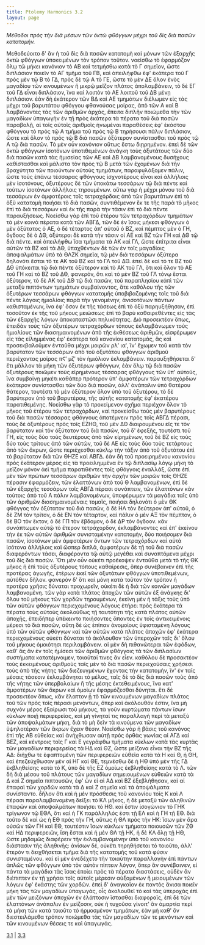 ```yaml
---
title: Ptolemy Harmonics 3.2
layout: page
---
```




*Μέθοδοι πρὸς τὴν διὰ μέσων τῶν ὀκτὼ φθόγγων μέχρι τοῦ δὶς διὰ πασῶν κατατομήν.*

Μεθοδεύοιτο δ' ἂν ἡ τοῦ δὶς διὰ πασῶν κατατομὴ καὶ μόνων τῶν ἐξαρχῆς ὀκτὼ φθόγγων ὑποκειμένων τὸν τρόπον τοῦτον. νοείσθω τὸ ἐφαρμόζον ὅλῳ τῶ μήκει κανόνιον τὸ ΑΒ καὶ τετμήσθω κατὰ τὸ Γ σημεῖον, ὥστε διπλάσιον ποιεῖν τὸ ΑΓ τμῆμα τοῦ ΓΒ, καὶ ἀπειλήφθω ἐφ' ἑκάτερα τοῦ Γ πρὸς μὲν τῷ Β τὸ ΓΔ, πρὸς δὲ τῷ Α τὸ ΓΕ, ὥστε τὸ μὲν ΔΕ ὅλον ἑνὸς μαγαδίου τῶν κινουμένων ἢ μικρῷ μεῖζον πλάτος ἀπολαμβάνειν, τὸ δὲ ΕΓ τοῦ ΓΔ εἶναι διπλάσιον, ἵνα καὶ λοιπὸν τὸ ΑΕ λοιποῦ τοῦ ΔΒ μένῃ διπλάσιον. ἐὰν δὴ ἑκάτερον τῶν ΒΔ καὶ ΑΕ τμημάτων διέλωμεν εἰς τὰς μέχρι τοῦ βαρυτάτου φθόγγου φθανούσας μοίρας, ἀπὸ τῶν Α καὶ Β λαμβάνοντες τὰς τῶν ἀριθμῶν ἀρχάς, ἔπειτα διπλῆν ποιώμεθα τὴν τῶν μαγαδίων ὑπαγωγὴν ἐν τῇ πρὸς ἑκάτερα τὰ πέρατα τοῦ διὰ πασῶν παραβολῇ, αἱ τοῖς αὐτοῖς ἀριθμοῖς ἡνωμέναι παραθέσεις ἐφ' ἑκάστου φθόγγου τὸ πρὸς τῷ Α τμῆμα τοῦ πρὸς τῷ Β τηρήσουσι πάλιν διπλάσιον, ὥστε καὶ ὅλον τὸ πρὸς τῷ Β διὰ πασῶν ὀξύτερον συνίστασθαι τοῦ πρὸς τῷ Α τῷ διὰ πασῶν. Τὸ μὲν οὖν κανόνιον οὕτως ἔστω διῃρημένον. ἐπεὶ δὲ τῶν ὀκτὼ φθόγγων ἰσοτόνων ὑποτιθεμένων ἀνάγκη τοὺς ὀξυτάτους τῶν δύο διὰ πασῶν κατὰ τὰς ἡμισείας τῶν ΑΕ καὶ ΔΒ λαμβανομένους δυσήχους καθίστασθαι καὶ μάλιστα τὸν πρὸς τῷ Β μετὰ τῶν ἐχομένων διὰ τὴν βραχύτητα τῶν ποιούντων αὐτοὺς τμημάτων, παραφυλάξομεν πάλιν, ὥστε τοὺς ἐπάνω τέσσαρας φθόγγους ἰσχνοτέρους εἶναι καὶ ἀλλήλοις μὲν ἰσοτόνους, ὀξυτέρους δὲ τῶν ὑποκάτω τεσσάρων τῷ διὰ πέντε καὶ τούτων ἰσοτόνων ἀλλήλοις τηρουμένων. οὕτω γὰρ ἡ μέχρι μόνου τοῦ διὰ τεσσάρων ἐν ἀμφοτέροις τοῖς τετραχόρδοις ἀπὸ τῶν βαρυτάτων ἐπὶ τὸ ὀξὺ κατατομὴ ποιήσει τὸ διὰ πασῶν, συντιθέμενον ἔκ τε τῆς παρὰ τὸ μῆκος ἐπὶ τὸ διὰ τεσσάρων καὶ ἐκ τῆς παρὰ τὴν τάσιν ἐπὶ τὸ διὰ πέντε παραυξήσεως. Νοείσθω γὰρ ἐπὶ τοῦ ἑτέρου τῶν τετραχόρδων τμημάτων τὰ μὲν κοινὰ πέρατα κατὰ τῶν ΑΒΓΔ, τῶν δὲ ἐν ἴσοις μήκεσι φθόγγων ὁ μὲν ὀξύτατος ὁ ΑΕ, ὁ δὲ τέταρτος ἀπ' αὐτοῦ ὁ ΒΖ, καὶ πέμπτος μὲν ὁ ΓΗ, ὄγδοος δὲ ὁ ΔΘ, ὀξύτεροι δὲ κατὰ τὴν τάσιν οἱ ΑΕ καὶ ΒΖ τῶν ΓΗ καὶ ΔΘ τῷ διὰ πέντε. καὶ ἀπειλήφθω ἴσα τμήματα τὰ ΑΚ καὶ ΓΛ, ὥστε ἐπίτριτα εἶναι αὐτῶν τὰ ΒΖ καὶ τὰ ΔΘ, ὑπαχθέντων δὲ τῶν ἐν τοῖς μαγαδίοις ἀποψαλμάτων ὑπὸ τὰ ΘΛΖΚ σημεῖα, τῷ μὲν διὰ τεσσάρων ὀξύτερα δηλονότι ἔσται τό τε ΑΚ τοῦ ΒΖ καὶ τὸ ΓΛ τοῦ ΔΘ. ἐπεὶ δὲ καὶ τό τε ΒΖ τοῦ ΔΘ ὑπόκειται τῷ διὰ πέντε ὀξύτερον καὶ τὸ ΑΚ τοῦ ΓΛ, ὅτι καὶ ὅλον τὸ ΑΕ τοῦ ΓΗ καὶ τὸ ΒΖ τοῦ ΔΘ, φανερόν, ὅτι καὶ τὸ μὲν ΒΖ τοῦ ΓΛ τόνῳ ἔσται ὀξύτερον, τὸ δὲ ΑΚ τοῦ ΔΘ τῷ διὰ πασῶν, τοῦ παραπλησίου κἀπὶ τῶν μεταξὺ πιπτόντων τμημάτων συμβαίνοντος, ἅτε καθόλου τῆς τῶν ὀξυτέρων τεσσάρων φθόγγων κατατομῆς ὑποβιβαζομένης τοῖς τοῦ διὰ πέντε λόγοις ἡμιολίοις παρὰ τὴν γενομένην, ἀνισοτόνων πάντων καθισταμένων, ἵνα ἐφ' ὅσον ἐκ τῆς τάσεως ἐπὶ τὸ ὀξὺ παρηυξήθησαν, ἐπὶ τοσοῦτον ἐκ τῆς τοῦ μήκους μειώσεως ἐπὶ τὸ βαρὺ καθαιρεθέντες εἰς τὰς τῶν ἐξαρχῆς λόγων ἀποκαταστῶσι πηλικότητας. Διὸ προσεκτέον ὅπως, ἐπειδὰν τοὺς τῶν ὀξυτέρων τετραχόρδων τόπους ἐκλαμβάνωμεν τοὺς ἡμιολίους τῶν διασημαινομένων ἀπὸ τῆς ἐκθέσεως ἀριθμῶν, εἰσφέρωμεν εἰς τὰς εἰλημμένας ἐφ' ἑκάτερα τοῦ κανονίου κατατομάς, ἃς καὶ προσεκβαλοῦμεν ἐνταῦθα μέχρι μοιρῶν ρλʹ ιαʹ, ἵν' ἔχωμεν τοῦ κατὰ τὸν βαρύτατον τῶν τεσσάρων ἀπὸ τοῦ ὀξυτάτου φθόγγων ἀριθμοῦ περιέχοντας μοίρας πϚʹ μζʹ τὸν ἡμιόλιον ἐκλαμβάνειν. παραυξηθήσεται δ' ἔτι μᾶλλον τὰ μήκη τῶν ὀξυτέρων φθόγγων, ἐὰν ὅλῳ τῷ διὰ πασῶν ὀξυτέρους ποιῶμεν τοὺς εἰρημένους τέσσαρας φθόγγους τῶν ὑπ' αὐτούς, ἵνα συμβαίνῃ μηκέτι καθάπερ πρότερον ὑπ' ἀμφοτέρων τῶν τετραχόρδων ἑκάτερον συνίστασθαι τῶν δύο διὰ πασῶν, ἀλλ' ἀνάπαλιν ὑπὸ θατέρου θάτερον, τουτέστι τὸ μὲν ὀξύτερον ὅλον ὑπὸ τοῦ ὀξυτέρου, τὸ δὲ βαρύτερον ὑπὸ τοῦ βαρυτέρου, τῆς αὐτῆς κατατομῆς ἐφ' ἑκατέρου παρατιθεμένης. Νοείσθω γὰρ τὸ προκείμενον σχῆμα περιέχον ὅλον τὸ μῆκος τοῦ ἑτέρου τῶν τετραχόρδων, καὶ προκείσθω τοὺς μὲν βαρυτέρους τοῦ διὰ πασῶν τέσσαρας φθόγγους ἀποτέμνειν πρὸς τοῖς ΑΒΓΔ πέρασι, τοὺς δὲ ὀξυτέρους πρὸς τοῖς ΕΖΗΘ, τοῦ μὲν ΔΘ διαιρουμένου εἴς τε τὸν βαρύτατον καὶ τὸν ὀξύτατον τοῦ διὰ πασῶν, τοῦ δ' ἐφεξῆς, τουτέστι τοῦ ΓΗ, εἰς τοὺς δύο τοὺς δευτέρους ἀπὸ τῶν εἰρημένων, τοῦ δὲ ΒΖ εἰς τοὺς δύο τοὺς τρίτους ἀπὸ τῶν αὐτῶν, τοῦ δὲ ΑΕ εἰς τοὺς δύο τοὺς τετάρτους ἀπὸ τῶν ἄκρων, ὥστε περιέχεσθαι κύκλῳ τὴν τάξιν ἀπὸ τοῦ ὀξυτάτου ἐπὶ τὸ βαρύτατον διὰ τῶν ΘΗΖΕ καὶ ΑΒΓΔ. ἐὰν δὴ τοῦ προειρημένου κανονίου πρὸς ἑκάτερον μέρος εἰς τὰ προειλημμένα ἐν τῷ διπλασίῳ λόγῳ μήκη τὸ μεῖζον μόνον ἀεὶ τμῆμα παρατιθέντες τοῖς φθόγγοις ἐναλλάξ, ὥστε ἐπὶ μὲν τῶν πρώτων τεσσάρων ἀριθμῶν τὴν ἀρχὴν τῶν μοιρῶν τοῖς ΘΗΖΕ πέρασιν ἐφαρμόζειν, τῶν ἐλαττόνων ἀπὸ τοῦ Θ λαμβανομένων, ἐπὶ δὲ τῶν ἐξαρχῆς τεσσάρων τοῖς ΑΒΓΔ πέρασι συνάπτειν, τῶν ἐλαττόνων κἀν τούτοις ἀπὸ τοῦ Α πάλιν λαμβανομένων, ὑποφέρωμεν τὰ μαγάδια ταῖς ὑπὸ τῶν ἀριθμῶν διασημαινομέναις τομαῖς, ποιήσει δηλονότι ὁ μὲν ΘΚ φθόγγος τὸν ὀξύτατον τοῦ διὰ πασῶν, ὁ δὲ ΗΛ τὸν δεύτερον ἀπ' αὐτοῦ, ὁ δὲ ΖΜ τὸν τρίτον, ὁ δὲ ΕΝ τὸν τέταρτον, καὶ πάλιν ὁ μὲν ΑΞ τὸν πέμπτον, ὁ δὲ ΒΟ τὸν ἕκτον, ὁ δὲ ΓΠ τὸν ἕβδομον, ὁ δὲ ΔΡ τὸν ὄγδοον. κἂν συνάπτωμεν αὐτῷ τὸ ἕτερον τετράχορδον, ἐκλαμβάνοντες καὶ ἐπ' ἐκείνου τὴν ἐκ τῶν αὐτῶν ἀριθμῶν συνισταμένην κατατομήν, δύο ποιήσομεν διὰ πασῶν, ἰσοτόνων μὲν ἀμφοτέρων ὄντων τῶν τετραχόρδων καὶ αὐτὰ ἰσότονα ἀλλήλοις καὶ ὥσπερ διπλᾶ, ἀμφοτέρων δὲ τῇ τοῦ διὰ πασῶν διαφερόντων τάσει, διαφέροντα τῷ αὐτῷ μεγέθει καὶ συναπτόμενα μέχρι τοῦ δὶς διὰ πασῶν. Ὅτι μὲν οὖν οὐκέτι προέκοψεν ἐνταῦθα μετὰ τὸ τῆς ΘΚ μῆκος ἡ ἐπὶ τοὺς ὀξυτέρους τόπους καθαίρεσις, ὅπερ συνέβαινεν ἐπὶ τῆς προτέρας ἀγωγῆς, ἑτέρων ἐκεῖ τῶν ὀξυτάτων φθόγγων ὑποτιθεμένων, αὐτόθεν δῆλον. φανερὸν δ' ὅτι καὶ μόνη κατὰ τοῦτον τὸν τρόπον ἡ προτέρα χρῆσις δύναται προχωρεῖν, οὐκέτι δὲ ἡ διὰ τῶν κοινῶν μαγάδων λαμβανομένη. τῶν γὰρ κατὰ πλάτος ἀποχῶν τῶν αὐτῶν ἐξ ἀνάγκης δι' ὅλου τοῦ μήκους τῶν χορδῶν τηρουμένων, ἐκείνη μὲν ἡ τάξις τοὺς ὑπὸ τῶν αὐτῶν φθόγγων περιεχομένους λόγους ἐτήρει πρὸς ἑκάτερα τὰ πέρατα τοὺς αὐτοὺς ἀκολούθως τῇ ταυτότητι τῆς κατὰ πλάτος αὐτῶν ἀποχῆς, ἐπειδήπερ ὑπέκειντο ποιήσοντες ἅπαντες ἐν τοῖς ἀντικειμένοις μέρεσι τὸ διὰ πασῶν, αὕτη δὲ ὡς ἐπίπαν ἀνομοίους ὑφισταμένη λόγους ὑπὸ τῶν αὐτῶν φθόγγων καὶ τῶν αὐτῶν κατὰ πλάτος ἀποχῶν ἐφ' ἑκάτερα περιεχομένους οὐκέτι δύναται τὸ ἀκόλουθον τῶν ὑπεροχῶν ταῖς δι' ὅλου τοῦ μήκους ὁμοιότησι περιλαμβάνειν. αἱ μὲν δὴ πιθανώτεραι τῶν ἐφόδων, καθ' ἃς ἂν ἐν τοῖς ἡμίσεσι τῶν ἀριθμῶν φθόγγοις τὰ τῶν διπλασίων συστήματα κατατέμνοιμεν, τοιαῦταί τινες ἂν εἶεν. καθόλου δὲ προσακτέον τοὺς ἐκκειμένους ἀριθμοὺς ταῖς μὲν τὸ διὰ πασῶν περιεχούσαις χρήσεσι τοὺς ἀπὸ τῆς νήτης τῶν διεζευγμένων ἔχοντας τὴν κατατομήν, ἵν' ἐν ταῖς μέσαις τάσεσιν ἐκλαμβάνηται τὸ μέλος, ταῖς δὲ τὸ δὶς διὰ πασῶν τοὺς ἀπὸ τῆς νήτης τῶν ὑπερβολαίων ἢ τῆς μέσης ἐκτεθειμένους, ἵνα κατ' ἀμφοτέρων τῶν ἄκρων καὶ ὁμοίων ἐφαρμόζεσθαι δύνηται. ἔτι δὲ προσεκτέον ὅπως, κἂν ἔλαττον ᾖ τὸ τῶν κινουμένων μαγαδίων πλάτος τοῦ τῶν πρὸς τοῖς πέρασι μενόντων, ὅπερ καὶ ἀκόλουθόν ἐστιν, ἵνα μὴ συχνὸν μέρος ἐξαίρωσι τοῦ μήκους, τὰ γοῦν κυρτώματα πάντων ἴσων κύκλων ποιῇ περιφερείας, καὶ μὴ γίνηταί τις παραλλαγὴ περὶ τὰ μεταξὺ τῶν ἀποψαλμάτων μήκη, διὰ τὸ μὴ δεῖν τὰ κινούμενα τῶν μαγαδίων ὑψηλοτέραν τῶν ἄκρων ἔχειν θέσιν. Νοείσθω γὰρ ἡ βάσις τοῦ κανόνος ἐπὶ τῆς ΑΒ εὐθείας καὶ ἀνήχθωσαν αὐτῇ πρὸς ὀρθὰς γωνίας αἱ ΑΓΔ καὶ ΒΕΖ, καὶ κέντροις τοῖς Γ καὶ Ε γεγράφθω τμήματα κύκλων κατὰ τὰς κυρτὰς τῶν μαγαδίων περιφερείας τὰ ΗΔ καὶ ΘΖ, ὥστε μείζονα εἶναι τὴν ΒΖ τῆς ΑΔ: διήχθω τε ἐφαπτομένη τῶν περιφερειῶν εὐθεῖα κατὰ τὰ Η καὶ Θ, ἡ ΘΗ, καὶ ἐπεζεύχθωσαν μὲν αἱ ΗΓ καὶ ΘΕ, τεμνέσθω δὲ ἡ ΗΘ ὑπὸ μὲν τῆς ΓΔ ἐκβληθείσης κατὰ τὸ Κ, ὑπὸ δὲ τῆς ΕΖ ὁμοίως ἐκβληθείσης κατὰ τὸ Λ. τῶν δὴ διὰ μέσου τοῦ πλάτους τῶν μαγαδίων σημειουμένων εὐθειῶν κατὰ τὰ Δ καὶ Ζ σημεῖα πιπτουσῶν, ἐφ' ὧν εἰ αἱ ΑΔ καὶ ΒΖ ἐξεβλήθησαν, καὶ αἱ ἐπαφαὶ τῶν χορδῶν κατὰ τὰ Δ καὶ Ζ σημεῖα καὶ τὰ ἀποψάλματα συνίσταντο. δῆλον ὅτι καὶ ἡ μὲν πρόσθεσις τοῦ κανονίου τοῖς Κ καὶ Λ πέρασι παραλαμβανομένη δείξει τὸ ΚΛ μῆκος, ἡ δὲ μεταξὺ τῶν ἀληθινῶν ἐπαφῶν καὶ ἀποψαλμάτων ποιήσει τὸ ΗΘ. καὶ ἔστιν ἰσογώνιον τὸ ΓΗΚ τρίγωνον τῷ ΕΘΛ, ὅτι καὶ ἡ ΓΚ παράλληλός ἐστι τῇ ΕΛ καὶ ἡ ΓΗ τῇ ΕΘ. διὰ τοῦτο δὲ καὶ ὡς ἡ ΕΘ πρὸς τὴν ΓΗ, οὕτως ἡ ΘΛ πρὸς τὴν ΗΚ: ἴσων μὲν ἄρα οὐσῶν τῶν ΓΗ καὶ ΕΘ, τουτέστιν ἴσων κύκλων τμήματα ποιουσῶν τῶν ΖΘ καὶ ΗΔ περιφερειῶν, ἴση ἔσται καὶ ἡ μὲν ΘΛ τῇ ΗΚ, ἡ δὲ ΚΛ ὅλῃ τῇ ΗΘ, ὥστε μηδαμῶς διαφέρειν τὴν ἐκλαμβανομένην ὑπὸ τοῦ κανονίου διάστασιν τῆς ἀληθινῆς: ἀνίσων δέ, οὐκέτι τηρηθήσεται τὸ τοιοῦτο, ἀλλ' ἕτερόν τι δειχθήσεται τμῆμα διὰ τῆς κατατομῆς τοῦ κατὰ φύσιν συνισταμένου. καὶ εἰ μὲν ἐνεδέχετο τὴν τοιαύτην παραλλαγὴν ἐπὶ πάντων ἁπλῶς τῶν φθόγγων ὑπὸ τὸν αὐτὸν πίπτειν λόγον, ὅπερ ἂν συνέβαινεν, εἰ πάντα τὰ μαγάδια τὰς ἴσας ἐποίει πρὸς τὰ πέρατα διαστάσεις, οὐδὲν ἂν διέπιπτεν ἐν τῇ χρήσει τοῖς αὐτοῖς μέρεσιν αὐξομένων ἢ μειουμένων τῶν λόγων ἐφ' ἑκάστης τῶν χορδῶν. ἐπεὶ δ' ἀναγκαῖον ἐκ παντὸς ἄνισα ποιεῖν μήκη τὰς τῶν μαγαδίων ὑπαγωγάς, οἷς ἀκολουθεῖ τὸ καὶ τὰς ὑπεροχὰς ἐπὶ μὲν τῶν μειζόνων ἀποχῶν ἐν ἐλάττοσιν ἵστασθαι διαφοραῖς, ἐπὶ δὲ τῶν ἐλαττόνων ἀνάπαλιν ἐν μείζοσιν, οὐκ ἡ τυχοῦσα γίνοιτ' ἂν ἁμαρτία περὶ τὰ μήκη τῶν κατὰ τοιοῦτο τὸ ἡρμοσμένον τμημάτων, ἐὰν μὴ καθ' ὃν διεστειλάμεθα τρόπον ποιώμεθα τὰς τῶν μαγαδίων τῶν τε μενόντων καὶ τῶν κινουμένων θέσεις τε καὶ ὑπαγωγάς.



[3.1](../3.1/) | [3.3](../3.3/) 

